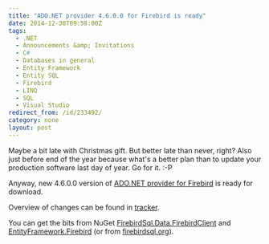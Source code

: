 ```yaml
---
title: "ADO.NET provider 4.6.0.0 for Firebird is ready"
date: 2014-12-30T09:58:00Z
tags:
  - .NET
  - Announcements &amp; Invitations
  - C#
  - Databases in general
  - Entity Framework
  - Entity SQL
  - Firebird
  - LINQ
  - SQL
  - Visual Studio
redirect_from: /id/233492/
category: none
layout: post
---
```

Maybe a bit late with Christmas gift. But better late than never, right? Also just before end of the year because what's a better plan than to update your production software last day of year. Go for it. :-P  

Anyway, new 4.6.0.0 version of [ADO.NET provider for Firebird][1] is ready for download.

<!-- excerpt -->

Overview of changes can be found in [tracker][4].

You can get the bits from NuGet [FirebirdSql.Data.FirebirdClient][2] and [EntityFramework.Firebird][3] (or from [firebirdsql.org][1]).

[1]: http://www.firebirdsql.org/en/net-provider/
[2]: http://www.nuget.org/packages/FirebirdSql.Data.FirebirdClient/
[3]: http://www.nuget.org/packages/EntityFramework.Firebird/
[4]: http://tracker.firebirdsql.org/secure/ReleaseNote.jspa?projectId=10003&styleName=Text&version=10640